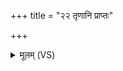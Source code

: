 +++
title = "२२ तृणानि प्राप्तः"

+++
<details><summary>मूलम् (VS)</summary>

तृणा॑नि॒ प्राप्तः॒ सोमो॒ राजा॑ ॥
</details>